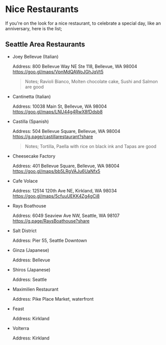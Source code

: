 # Nice Restaurants

If you're on the look for a nice restaurant, to celebrate a special day, like an anniversary, here is the list;

## Seattle Area Restaurants

- Joey Bellevue (Italian)

  Address:
  800 Bellevue Way NE Ste 118, Bellevue, WA 98004
  https://goo.gl/maps/VpnMdQAWoJGhJqVt5

  > Notes; Ravioli Bianco, Molten chocolate cake, Sushi and Salmon are good

- Cantinetta (Italian)

  Address:
  10038 Main St, Bellevue, WA 98004
  https://goo.gl/maps/LNU44g4RwX8fDdsb8

- Castilla (Spanish)

  Address:
  504 Bellevue Square, Bellevue, WA 98004
  https://g.page/castillarestaurant?share

  > Notes; Tortilla, Paella with rice on black ink and Tapas are good

- Cheesecake Factory

  Address:
  401 Bellevue Square, Bellevue, WA 98004
  https://goo.gl/maps/bb5LRgVAJu6UaNfx5

- Cafe Volace

  Address:
  12514 120th Ave NE, Kirkland, WA 98034
  https://goo.gl/maps/5cfuuUEKK4Zg4gCi8

- Rays Boathouse

  Address:
  6049 Seaview Ave NW, Seattle, WA 98107
  https://g.page/RaysBoathouse?share

- Salt District

  Address: Pier 55, Seattle Downtown

- Ginza (Japanese)

  Address: Bellevue

- Shiros (Japanese)

  Address: Seattle

- Maximilien Restaurant

  Address: Pike Place Market, waterfront

- Feast

  Address: Kirkland

- Volterra

  Address: Kirkland
